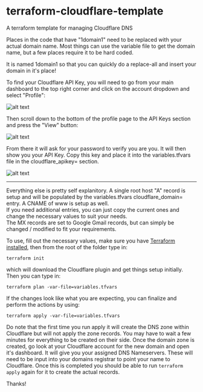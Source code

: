 # terraform-cloudflare-template
A terraform template for managing Cloudflare DNS

Places in the code that have "1domain1" need to be replaced with your actual domain name. Most things can use the variable file to get the domain name, but a few places require it to be hard coded. 

It is named 1domain1 so that you can quickly do a replace-all and insert your domain in it's place!

To find your Cloudflare API Key, you will need to go from your main dashboard to the top right corner and click on the account dropdown and select "Profile":

![alt text](https://i.imgur.com/hglP3Nh.png "Account Profile")

Then scroll down to the bottom of the profile page to the API Keys section and press the "View" button:


![alt text](https://i.imgur.com/2ORo5OT.png "API Key View")

From there it will ask for your password to verify you are you. It will then show you your API Key. Copy this key and place it into the variables.tfvars file in the cloudflare_apikey= section.

![alt text](https://i.imgur.com/1rBXN5a.png "API Key")

----
Everything else is pretty self explanitory. A single root host "A" record is setup and will be populated by the variables.tfvars cloudflare_domain= entry. A CNAME of www is setup as well.  
If you need additional entries, you can just copy the current ones and change the necessary values to suit your needs.  
The MX records are set to Google Gmail records, but can simply be changed / modified to fit your requirements.

To use, fill out the necessary values, make sure you have [Terraform installed](https://learn.hashicorp.com/terraform/getting-started/install.html), then from the root of the folder type in:

    terraform init 
    
which will download the Cloudflare plugin and get things setup initially. Then you can type in: 

    terraform plan -var-file=variables.tfvars

If the changes look like what you are expecting, you can finalize and perform the actions by using:

    terraform apply -var-file=variables.tfvars

Do note that the first time you run apply it will create the DNS zone within Cloudflare but will not apply the zone records. You may have to wait a few minutes for everything to be created on their side. Once the domain zone is created, go look at your Cloudflare account for the new domain and open it's dashboard. It will give you your assigned DNS Nameservers. These will need to be input into your domains registrar to point your name to Cloudflare. Once this is completed you should be able to run ```terraform apply``` again for it to create the actual records.

Thanks!
